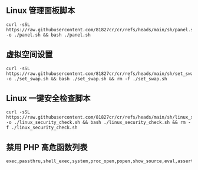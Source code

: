 ## Linux 管理面板脚本

```
curl -sSL https://raw.githubusercontent.com/81827cr/cr/refs/heads/main/sh/panel.sh -o ./panel.sh && bash ./panel.sh
```



## 虚拟空间设置
```
curl -sSL https://raw.githubusercontent.com/81827cr/cr/refs/heads/main/sh/set_swap.sh -o ./set_swap.sh && bash ./set_swap.sh && rm -f ./set_swap.sh
```



## Linux 一键安全检查脚本

```
curl -sSL https://raw.githubusercontent.com/81827cr/cr/refs/heads/main/sh/linux_security_check.sh -o ./linux_security_check.sh && bash ./linux_security_check.sh && rm -f ./linux_security_check.sh
```



## 禁用 PHP 高危函数列表

```
exec,passthru,shell_exec,system,proc_open,popen,show_source,eval,assert,putenv,pcntl_exec,phpinfo
```

